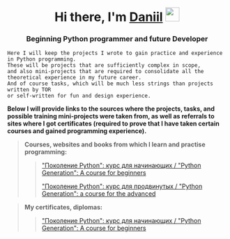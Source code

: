 <h1 align="center">Hi there, I'm <a href="https://github.com/monkeyfli1p" target="_blank">Daniil</a> 
<img src="https://github.com/blackcater/blackcater/raw/main/images/Hi.gif" height="32"/></h1>
<h3 align="center">Beginning Python programmer and future Developer</h3>

```
Here I will keep the projects I wrote to gain practice and experience in Python programming. 
These will be projects that are sufficiently complex in scope, 
and also mini-projects that are required to consolidate all the theoretical experience in my future career. 
And of course tasks, which will be much less strings than projects written by TOR 
or self-written for fun and design experience.
```
__Below I will provide links to the sources where the projects, tasks, 
and possible training mini-projects were taken from, as well as referrals 
to sites where I got certificates 
(required to prove that I have taken certain courses and gained programming experience).__

> **Courses, websites and books from which I learn and practise programming:**
>> ["Поколение Python": курс для начинающих / "Python Generation": A course for beginners](https://stepik.org/course/58852/info)
>> 
>> ["Поколение Python": курс для продвинутых / "Python Generation": a course for the advanced](https://stepik.org/course/68343/info)

> **My certificates, diplomas:**
>> ["Поколение Python": курс для начинающих / "Python Generation": A course for beginners](https://stepik.org/cert/1691205)
